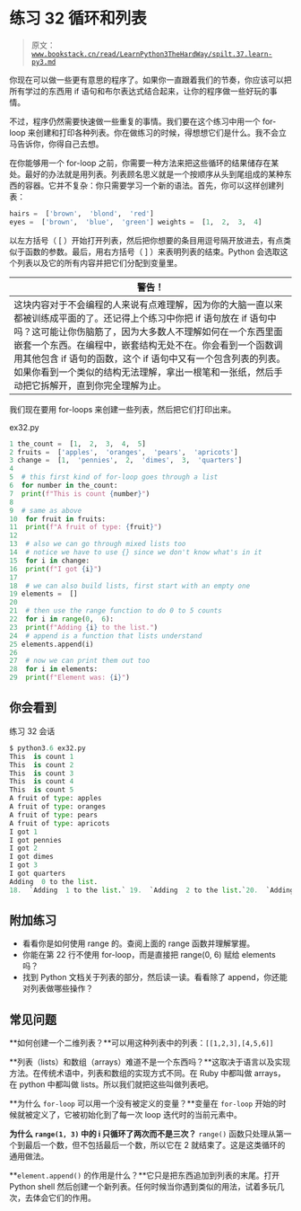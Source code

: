 # 练习 32 循环和列表

> 原文：[`www.bookstack.cn/read/LearnPython3TheHardWay/spilt.37.learn-py3.md`](https://www.bookstack.cn/read/LearnPython3TheHardWay/spilt.37.learn-py3.md)

你现在可以做一些更有意思的程序了。如果你一直跟着我们的节奏，你应该可以把所有学过的东西用 if 语句和布尔表达式结合起来，让你的程序做一些好玩的事情。

不过，程序仍然需要快速做一些重复的事情。我们要在这个练习中用一个 for-loop 来创建和打印各种列表。你在做练习的时候，得想想它们是什么。我不会立马告诉你，你得自己去想。

在你能够用一个 for-loop 之前，你需要一种方法来把这些循环的结果储存在某处。最好的办法就是用列表。列表顾名思义就是一个按顺序从头到尾组成的某种东西的容器。它并不复杂：你只需要学习一个新的语法。首先，你可以这样创建列表：

```py
hairs =  ['brown',  'blond',  'red']
eyes =  ['brown',  'blue',  'green'] weights =  [1,  2,  3,  4]
```

以左方括号（ [ ）开始打开列表，然后把你想要的条目用逗号隔开放进去，有点类似于函数的参数。最后，用右方括号（ ] ）来表明列表的结束。Python 会选取这个列表以及它的所有内容并把它们分配到变量里。

| **警告！** |
| --- |
| 这块内容对于不会编程的人来说有点难理解，因为你的大脑一直以来都被训练成平面的了。还记得上个练习中你把 if 语句放在 if 语句中吗？这可能让你伤脑筋了，因为大多数人不理解如何在一个东西里面嵌套一个东西。在编程中，嵌套结构无处不在。你会看到一个函数调用其他包含 if 语句的函数，这个 if 语句中又有一个包含列表的列表。如果你看到一个类似的结构无法理解，拿出一根笔和一张纸，然后手动把它拆解开，直到你完全理解为止。 |

我们现在要用 for-loops 来创建一些列表，然后把它们打印出来。

ex32.py

```py
1 the_count =  [1,  2,  3,  4,  5]
2 fruits =  ['apples',  'oranges',  'pears',  'apricots']
3 change =  [1,  'pennies',  2,  'dimes',  3,  'quarters']
4
5  # this first kind of for-loop goes through a list
6  for number in the_count:
7  print(f"This is count {number}")
8
9  # same as above
10  for fruit in fruits:
11  print(f"A fruit of type: {fruit}")
12
13  # also we can go through mixed lists too
14  # notice we have to use {} since we don't know what's in it
15  for i in change:
16  print(f"I got {i}")
17
18  # we can also build lists, first start with an empty one
19 elements =  []
20
21  # then use the range function to do 0 to 5 counts
22  for i in range(0,  6):
23  print(f"Adding {i} to the list.")
24  # append is a function that lists understand
25 elements.append(i)
26
27  # now we can print them out too
28  for i in elements:
29  print(f"Element was: {i}")
```

## 你会看到

练习 32 会话

```py
$ python3.6 ex32.py
This  is count 1
This  is count 2
This  is count 3
This  is count 4
This  is count 5
A fruit of type: apples
A fruit of type: oranges
A fruit of type: pears
A fruit of type: apricots
I got 1
I got pennies
I got 2
I got dimes
I got 3
I got quarters
Adding  0 to the list.
18.  `Adding  1 to the list.` 19.  `Adding  2 to the list.`20.  `Adding  3 to the list.` 21.  `Adding  4 to the list.`22.  `Adding  5 to the list.` 23.  `Element was:  0`24.  `Element was:  1`25.  `Element was:  2`26.  `Element was:  3`27.  `Element was:  4`28.  `Element was:  5`
```

## 附加练习

*   看看你是如何使用 range 的。查阅上面的 range 函数并理解掌握。
*   你能在第 22 行不使用 for-loop，而是直接把 range(0, 6) 赋给 elements 吗？
*   找到 Python 文档关于列表的部分，然后读一读。看看除了 append，你还能对列表做哪些操作？

## 常见问题

**如何创建一个二维列表？**可以用这种列表中的列表：`[[1,2,3],[4,5,6]]`

**列表（lists）和数组（arrays）难道不是一个东西吗？**这取决于语言以及实现方法。在传统术语中，列表和数组的实现方式不同。在 Ruby 中都叫做 arrays，在 python 中都叫做 lists。所以我们就把这些叫做列表吧。

**为什么 `for-loop` 可以用一个没有被定义的变量？**变量在 `for-loop` 开始的时候就被定义了，它被初始化到了每一次 loop 迭代时的当前元素中。

**为什么 `range(1, 3)` 中的 i 只循环了两次而不是三次？** `range()` 函数只处理从第一个到最后一个数，但不包括最后一个数，所以它在 2 就结束了。这是这类循环的通用做法。

**`element.append()` 的作用是什么？**它只是把东西追加到列表的末尾。打开 Python shell 然后创建一个新列表。任何时候当你遇到类似的用法，试着多玩几次，去体会它们的作用。